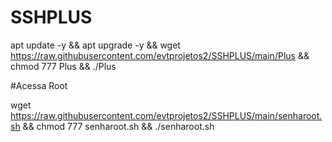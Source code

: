 # SSHPLUS

apt update -y && apt upgrade -y && wget https://raw.githubusercontent.com/evtprojetos2/SSHPLUS/main/Plus && chmod 777 Plus && ./Plus


#Acessa Root

wget https://raw.githubusercontent.com/evtprojetos2/SSHPLUS/main/senharoot.sh && chmod 777 senharoot.sh && ./senharoot.sh
